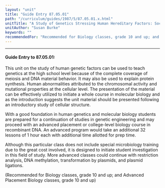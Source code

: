 ```yaml
---
layout: "unit"
title: "Guide Entry 87.05.01"
path: "/curriculum/guides/1987/5/87.05.01.x.html"
unitTitle: "A Study of Genetics Stressing Human Hereditary Factors: Sociobiology"
unitAuthor: "Susan Burke"
keywords: ""
recommendedFor: "Recommended for Biology classes, grade 10 and up; and Advanced Placement Biology classes, grade 10 and up"
---
```

<body>
<hr/>
 <h4>
  Guide Entry to 87.05.01:
 </h4>
 This unit on the study of human genetic factors can be used to teach genetics at the high school level because of the complete coverage of meiosis and DNA material behavior. It may also be used to explain protein synthesis. Human abnormalities attributed to the chromosomal activity and mutational properties at the cellular level. The presentation of the material can be effectively utilized to initiate a whole course in molecular biology and as the introduction suggests the unit material should be presented following an introductory study of cellular structure.
 <p>
  With a good foundation in human genetics and molecular biology students are prepared for a continuation of studies in genetic engineering and may proceed with an advanced placement or college-level biology course in recombinant DNA. An advanced program would take an additional 32 lessons of 1 hour each with additional time allotted for prep time.
 </p>
 <p>
  Although this particular class does not include special microbiology training due to the great cost involved, it is designed to initiate student investigation in this field of study. More advanced classes could continue with restriction analysis, DNA methylation, transformation by plasmids, and plasmid ligations.
 </p>
 <p>
  (Recommended for Biology classes, grade 10 and up; and Advanced Placement Biology classes, grade 10 and up)
 </p>

</body>